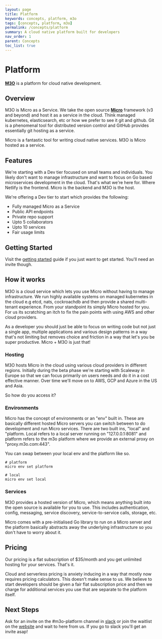 ```yaml
---
layout: page
title: Platform
keywords: concepts, platform, m3o
tags: [concepts, platform, m3o]
permalink: /concepts/platform
summary: A cloud native platform built for developers
nav_order: 1
parent: Concepts
toc_list: true
---
```



# Platform


[**M3O**](https://m3o.com) is a platform for cloud native development.

## Overview

M3O is Micro as a Service. We take the open source [**Micro**](https://github.com/micro/micro) framework (v3 and beyond) 
and host it as a service in the cloud. Think managed kubernetes, elasticsearch, etc or how we prefer to see it git 
and github. Git is a phenomenal tool for distributed version control and GitHub provides essentially git hosting as a service.

Micro is a fantastic tool for writing cloud native services. M3O is Micro hosted as a service.

## Features

We're starting with a Dev tier focused on small teams and individuals. You likely don't want to manage infrastructure 
and want to focus on Go based microservices development in the cloud. That's what we're here for. Where Netlify 
is the frontend. Micro is the backend and M3O is the host.

We're offering a Dev tier to start which provides the following:

- Fully managed Micro as a Service
- Public API endpoints
- Private repo support
- Upto 5 collaborators
- Upto 10 services
- Fair usage limits

## Getting Started

Visit the [getting started](/getting-started) guide if you just want to get started. You'll need an invite though.

## How it works

M3O is a cloud service which lets you use Micro without having to manage infrastructure. We run highly available 
systems on managed kubernetes in the cloud e.g etcd, nats, cockroachdb and then provide a shared multi-tenant 
experience. From your standpoint its simply Micro hosted for you. For us its scratching an itch to fix 
the pain points with using AWS and other cloud providers.

As a developer you should just be able to focus on writing code but not just a single app, multiple applications 
and various design patterns in a way that's not limiting but removes choice and friction in a way that let's 
you be super productive. Micro + M3O is just that!

### Hosting

M3O hosts Micro in the cloud using various cloud providers in different regions. Initially during the beta phase 
we're starting with Scaleway in Europe so that we can focus primarily on users needs and do it in a cost effective 
manner. Over time we'll move on to AWS, GCP and Azure in the US and Asia.

So how do you access it?

### Environments

Micro has the concept of environments or an "env" built in. These are basically different hosted Micro servers 
you can switch between to do development and run Micro services. There are two built ins, "local" and "platform. 
Local refers to a local server running on "127.0.0.1:8081" and platform refers to the m3o platform where 
we provide an external proxy on "proxy.m3o.com:443".

You can swap between your local env and the platform like so.

```
# platform
micro env set platform

# local
micro env set local
```

### Services

M3O provides a hosted version of Micro, which means anything built into the open source is available for you to use. 
This includes authentication, config, messaging, service discovery, service-to-service calls, storage, etc.

Micro comes with a pre-initialised Go library to run on a Micro server and the platform basically abstracts 
away the underlying infrastructure so you don't have to worry about it.

## Pricing

Our pricing is a flat subscription of $35/month and you get unlimited hosting for your services. That's it.

Cloud and serverless pricing is anxiety inducing in a way that mostly now requires pricing calculators. This 
doesn't make sense to us. We believe to start developers should be given a fair flat subscription price 
and then we charge for additional services you use that are separate to the platform itself. 

## Next Steps

Ask for an invite on the #m3o-platform channel in [slack](https://slack.m3o.com) or join the waitlist on 
the [website](https://m3o.com) and wait to here from us. If you go to slack you'll get an invite asap!
